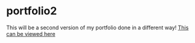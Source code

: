 # portfolio2
This will be a second version of my portfolio done in a different way!
<a href = "https://preview.c9users.io/ravenn706/portfolio2/index.html?_c9_id=livepreview0&_c9_host=https://ide.c9.io">This can be viewed here</a>
